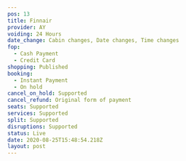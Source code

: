 ```yaml
---
pos: 13
title: Finnair
provider: AY
voiding: 24 Hours
date_change: Cabin changes, Date changes, Time changes
fop:
  - Cash Payment
  - Credit Card
shopping: Published
booking: 
  - Instant Payment
  - On hold
cancel_on_hold: Supported
cancel_refund: Original form of payment
seats: Supported
services: Supported
split: Supported
disruptions: Supported
status: Live
date: 2020-08-25T15:48:54.218Z
layout: post
---
```

